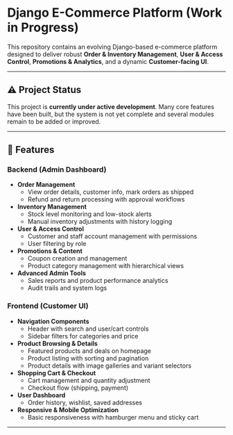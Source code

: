 # Django E-Commerce Platform (Work in Progress)

This repository contains an evolving Django-based e-commerce platform designed to deliver robust **Order & Inventory Management**, **User & Access Control**, **Promotions & Analytics**, and a dynamic **Customer-facing UI**.

---

## ⚠️ Project Status

This project is **currently under active development**. Many core features have been built, but the system is not yet complete and several modules remain to be added or improved.

---

## 🚀 Features

### Backend (Admin Dashboard)
- **Order Management**  
  - View order details, customer info, mark orders as shipped  
  - Refund and return processing with approval workflows  
- **Inventory Management**  
  - Stock level monitoring and low-stock alerts  
  - Manual inventory adjustments with history logging  
- **User & Access Control**  
  - Customer and staff account management with permissions  
  - User filtering by role  
- **Promotions & Content**  
  - Coupon creation and management  
  - Product category management with hierarchical views  
- **Advanced Admin Tools**  
  - Sales reports and product performance analytics  
  - Audit trails and system logs  

### Frontend (Customer UI)
- **Navigation Components**  
  - Header with search and user/cart controls  
  - Sidebar filters for categories and price  
- **Product Browsing & Details**  
  - Featured products and deals on homepage  
  - Product listing with sorting and pagination  
  - Product details with image galleries and variant selectors  
- **Shopping Cart & Checkout**  
  - Cart management and quantity adjustment  
  - Checkout flow (shipping, payment)  
- **User Dashboard**  
  - Order history, wishlist, saved addresses  
- **Responsive & Mobile Optimization**  
  - Basic responsiveness with hamburger menu and sticky cart  

---

